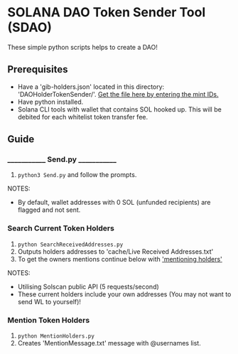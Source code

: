 # SOLANA DAO Token Sender Tool (SDAO)

These simple python scripts helps to create a DAO!

## Prerequisites
- Have a 'gib-holders.json' located in this directory: 'DAOHolderTokenSender/'. [Get the file here by entering the mint IDs.](https://pentacle.tools/holder-snapshot)
- Have python installed.
- Solana CLI tools with wallet that contains SOL hooked up. This will be debited for each whitelist token transfer fee.

## Guide

### ___________ Send.py ___________
1) ```python3 Send.py``` and follow the prompts.

NOTES:
- By default, wallet addresses with 0 SOL (unfunded recipients) are flagged and not sent.

### Search Current Token Holders 
1) ```python SearchReceivedAddresses.py```
2) Outputs holders addresses to 'cache/Live Received Addresses.txt'
3) To get the owners mentions continue below with ['mentioning holders'](https://github.com/Dean-Overton/solana-discord-nft-tools/tree/main/WhitelistTokenSender/README.md#Mention-Token-Holders)

NOTES: 
- Utilising Solscan public API (5 requests/second)
- These current holders include your own addresses (You may not want to send WL to yourself)!

### Mention Token Holders 
1) ```python MentionHolders.py```
2) Creates 'MentionMessage.txt' message with @usernames list.
